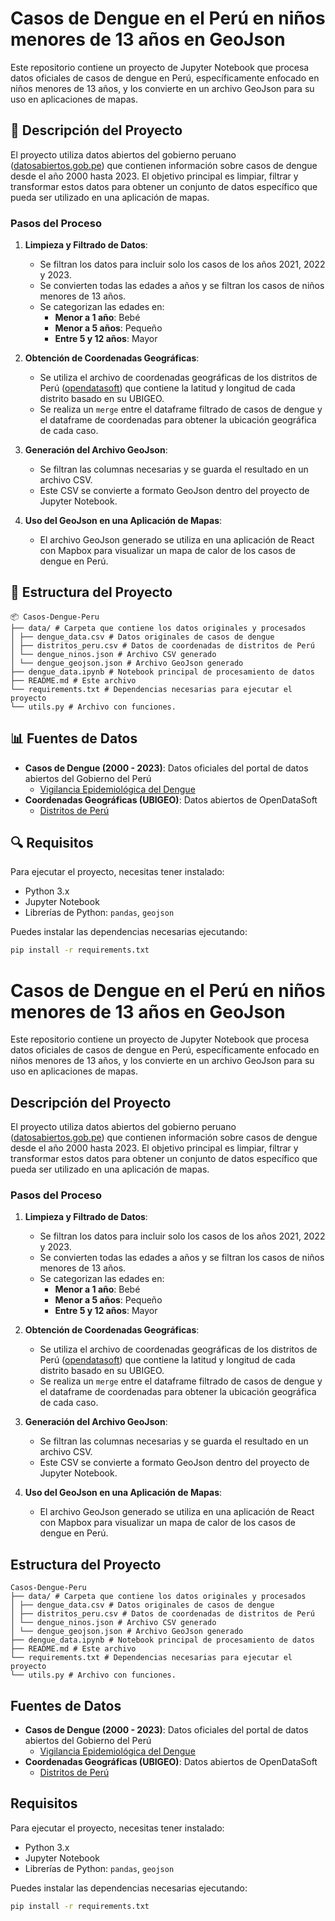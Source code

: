 # Casos de Dengue en el Perú en niños menores de 13 años en GeoJson

Este repositorio contiene un proyecto de Jupyter Notebook que procesa datos oficiales de casos de dengue en Perú, específicamente enfocado en niños menores de 13 años, y los convierte en un archivo GeoJson para su uso en aplicaciones de mapas.

## 🚀 Descripción del Proyecto

El proyecto utiliza datos abiertos del gobierno peruano ([datosabiertos.gob.pe](https://www.datosabiertos.gob.pe/dataset/vigilancia-epidemiol%C3%B3gica-de-dengue)) que contienen información sobre casos de dengue desde el año 2000 hasta 2023. El objetivo principal es limpiar, filtrar y transformar estos datos para obtener un conjunto de datos específico que pueda ser utilizado en una aplicación de mapas.

### Pasos del Proceso

1. **Limpieza y Filtrado de Datos**:
   - Se filtran los datos para incluir solo los casos de los años 2021, 2022 y 2023.
   - Se convierten todas las edades a años y se filtran los casos de niños menores de 13 años.
   - Se categorizan las edades en:
     - **Menor a 1 año**: Bebé
     - **Menor a 5 años**: Pequeño
     - **Entre 5 y 12 años**: Mayor

2. **Obtención de Coordenadas Geográficas**:
   - Se utiliza el archivo de coordenadas geográficas de los distritos de Perú ([opendatasoft](https://data.opendatasoft.com/explore/dataset/distritos-peru%40bogota-laburbano/export/)) que contiene la latitud y longitud de cada distrito basado en su UBIGEO.
   - Se realiza un `merge` entre el dataframe filtrado de casos de dengue y el dataframe de coordenadas para obtener la ubicación geográfica de cada caso.

3. **Generación del Archivo GeoJson**:
   - Se filtran las columnas necesarias y se guarda el resultado en un archivo CSV.
   - Este CSV se convierte a formato GeoJson dentro del proyecto de Jupyter Notebook.

4. **Uso del GeoJson en una Aplicación de Mapas**:
   - El archivo GeoJson generado se utiliza en una aplicación de React con Mapbox para visualizar un mapa de calor de los casos de dengue en Perú.

## 📂 Estructura del Proyecto  
```plaintext
📦 Casos-Dengue-Peru  
├── data/ # Carpeta que contiene los datos originales y procesados
│ ├── dengue_data.csv # Datos originales de casos de dengue
│ ├── distritos_peru.csv # Datos de coordenadas de distritos de Perú
│ └── dengue_ninos.json # Archivo CSV generado
│ └── dengue_geojson.json # Archivo GeoJson generado
├── dengue_data.ipynb # Notebook principal de procesamiento de datos
├── README.md # Este archivo
└── requirements.txt # Dependencias necesarias para ejecutar el proyecto
└── utils.py # Archivo con funciones.
```

## 📊 Fuentes de Datos  
- **Casos de Dengue (2000 - 2023)**: Datos oficiales del portal de datos abiertos del Gobierno del Perú  
  - [Vigilancia Epidemiológica del Dengue](https://www.datosabiertos.gob.pe/dataset/vigilancia-epidemiol%C3%B3gica-de-dengue)  
- **Coordenadas Geográficas (UBIGEO)**: Datos abiertos de OpenDataSoft  
  - [Distritos de Perú](https://data.opendatasoft.com/explore/dataset/distritos-peru%40bogota-laburbano/export)  

## 🔍 Requisitos

Para ejecutar el proyecto, necesitas tener instalado:

- Python 3.x
- Jupyter Notebook
- Librerías de Python: `pandas`, `geojson`

Puedes instalar las dependencias necesarias ejecutando:
```bash
pip install -r requirements.txt
```
# Casos de Dengue en el Perú en niños menores de 13 años en GeoJson

Este repositorio contiene un proyecto de Jupyter Notebook que procesa datos oficiales de casos de dengue en Perú, específicamente enfocado en niños menores de 13 años, y los convierte en un archivo GeoJson para su uso en aplicaciones de mapas.

## Descripción del Proyecto

El proyecto utiliza datos abiertos del gobierno peruano ([datosabiertos.gob.pe](https://www.datosabiertos.gob.pe/dataset/vigilancia-epidemiol%C3%B3gica-de-dengue)) que contienen información sobre casos de dengue desde el año 2000 hasta 2023. El objetivo principal es limpiar, filtrar y transformar estos datos para obtener un conjunto de datos específico que pueda ser utilizado en una aplicación de mapas.

### Pasos del Proceso

1. **Limpieza y Filtrado de Datos**:
   - Se filtran los datos para incluir solo los casos de los años 2021, 2022 y 2023.
   - Se convierten todas las edades a años y se filtran los casos de niños menores de 13 años.
   - Se categorizan las edades en:
     - **Menor a 1 año**: Bebé
     - **Menor a 5 años**: Pequeño
     - **Entre 5 y 12 años**: Mayor

2. **Obtención de Coordenadas Geográficas**:
   - Se utiliza el archivo de coordenadas geográficas de los distritos de Perú ([opendatasoft](https://data.opendatasoft.com/explore/dataset/distritos-peru%40bogota-laburbano/export/)) que contiene la latitud y longitud de cada distrito basado en su UBIGEO.
   - Se realiza un `merge` entre el dataframe filtrado de casos de dengue y el dataframe de coordenadas para obtener la ubicación geográfica de cada caso.

3. **Generación del Archivo GeoJson**:
   - Se filtran las columnas necesarias y se guarda el resultado en un archivo CSV.
   - Este CSV se convierte a formato GeoJson dentro del proyecto de Jupyter Notebook.

4. **Uso del GeoJson en una Aplicación de Mapas**:
   - El archivo GeoJson generado se utiliza en una aplicación de React con Mapbox para visualizar un mapa de calor de los casos de dengue en Perú.

## Estructura del Proyecto
```plaintext
Casos-Dengue-Peru
├── data/ # Carpeta que contiene los datos originales y procesados
│ ├── dengue_data.csv # Datos originales de casos de dengue
│ ├── distritos_peru.csv # Datos de coordenadas de distritos de Perú
│ └── dengue_ninos.json # Archivo CSV generado
│ └── dengue_geojson.json # Archivo GeoJson generado
├── dengue_data.ipynb # Notebook principal de procesamiento de datos
├── README.md # Este archivo
└── requirements.txt # Dependencias necesarias para ejecutar el proyecto
└── utils.py # Archivo con funciones.
```

## Fuentes de Datos
- **Casos de Dengue (2000 - 2023)**: Datos oficiales del portal de datos abiertos del Gobierno del Perú
  - [Vigilancia Epidemiológica del Dengue](https://www.datosabiertos.gob.pe/dataset/vigilancia-epidemiol%C3%B3gica-de-dengue)
- **Coordenadas Geográficas (UBIGEO)**: Datos abiertos de OpenDataSoft
  - [Distritos de Perú](https://data.opendatasoft.com/explore/dataset/distritos-peru%40bogota-laburbano/export)

## Requisitos

Para ejecutar el proyecto, necesitas tener instalado:
- Python 3.x
- Jupyter Notebook
- Librerías de Python: `pandas`, `geojson`

Puedes instalar las dependencias necesarias ejecutando:
```bash
pip install -r requirements.txt
```